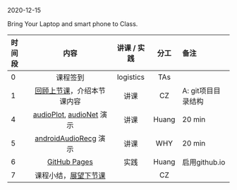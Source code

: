 2020-12-15

Bring Your Laptop and smart phone  to Class. 

| 时间段 |                             内容                             | 讲课 / 实践 |    分工     | 备注               |
| :----- | :----------------------------------------------------------: | :---------: | :---------: | :----------------- |
| 0      |                           课程签到                           |  logistics  |     TAs     |                    |
| 1      |  [回顾上节课](../../Part1/WW13/WW13-Plan.md)，介绍本节课内容   |    讲课     |     CZ      | A: git项目目录结构 |
| 4      | [audioPlot](https://github.com/saturn-lab/audioPlot), [audioNet](https://github.com/saturn-lab/audioNet) 演示 |    讲课     |    Huang    | 20 min             |
| 5      | [androidAudioRecg](https://github.com/saturn-lab/androidAudioRecg) 演示 |    讲课     |     WHY     | 20 min             |
| 6      |          [GitHub Pages](https://pages.github.com/)           |    实践     |    Huang    | 启用github.io      |
| 7      |         课程小结，[展望下节课](../WW15/WW15-Plan.md)         |             |     CZ      |                    |